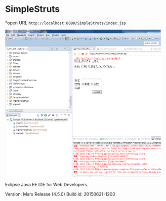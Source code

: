 # SimpleStruts

*open URL `http://localhost:8080/SimpleStruts/index.jsp`

![代替テキスト](https://github.com/kazunari3/chap10/blob/master/index.png "画像タイトル")

Eclipse Java EE IDE for Web Developers.

Version: Mars Release (4.5.0)
Build id: 20150621-1200
